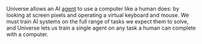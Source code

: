 
Universe allows an AI [agent](https://en.wikipedia.org/wiki/Intelligent_agent) to use a computer like a human does: by looking at screen pixels and operating a virtual keyboard and mouse. We must train AI systems on the full range of tasks we expect them to solve, and Universe lets us train a single agent on any task a human can complete with a computer.


